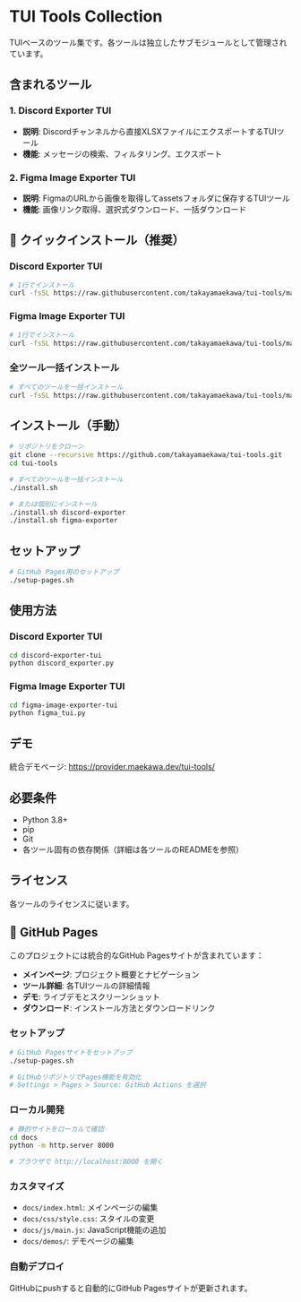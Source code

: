 # TUI Tools Collection

TUIベースのツール集です。各ツールは独立したサブモジュールとして管理されています。

## 含まれるツール

### 1. Discord Exporter TUI
- **説明**: Discordチャンネルから直接XLSXファイルにエクスポートするTUIツール
- **機能**: メッセージの検索、フィルタリング、エクスポート

### 2. Figma Image Exporter TUI  
- **説明**: FigmaのURLから画像を取得してassetsフォルダに保存するTUIツール
- **機能**: 画像リンク取得、選択式ダウンロード、一括ダウンロード

## 🚀 クイックインストール（推奨）

### Discord Exporter TUI
```bash
# 1行でインストール
curl -fsSL https://raw.githubusercontent.com/takayamaekawa/tui-tools/main/install.sh | bash -s discord-exporter
```

### Figma Image Exporter TUI
```bash
# 1行でインストール
curl -fsSL https://raw.githubusercontent.com/takayamaekawa/tui-tools/main/install.sh | bash -s figma-exporter
```

### 全ツール一括インストール
```bash
# すべてのツールを一括インストール
curl -fsSL https://raw.githubusercontent.com/takayamaekawa/tui-tools/main/install.sh | bash
```

## インストール（手動）

```bash
# リポジトリをクローン
git clone --recursive https://github.com/takayamaekawa/tui-tools.git
cd tui-tools

# すべてのツールを一括インストール
./install.sh

# または個別にインストール
./install.sh discord-exporter
./install.sh figma-exporter
```

## セットアップ

```bash
# GitHub Pages用のセットアップ
./setup-pages.sh
```

## 使用方法

### Discord Exporter TUI
```bash
cd discord-exporter-tui
python discord_exporter.py
```

### Figma Image Exporter TUI
```bash
cd figma-image-exporter-tui  
python figma_tui.py
```

## デモ

統合デモページ: https://provider.maekawa.dev/tui-tools/

## 必要条件

- Python 3.8+
- pip
- Git
- 各ツール固有の依存関係（詳細は各ツールのREADMEを参照）

## ライセンス

各ツールのライセンスに従います。

## 📄 GitHub Pages

このプロジェクトには統合的なGitHub Pagesサイトが含まれています：

- **メインページ**: プロジェクト概要とナビゲーション
- **ツール詳細**: 各TUIツールの詳細情報
- **デモ**: ライブデモとスクリーンショット
- **ダウンロード**: インストール方法とダウンロードリンク

### セットアップ

```bash
# GitHub Pagesサイトをセットアップ
./setup-pages.sh

# GitHubリポジトリでPages機能を有効化
# Settings > Pages > Source: GitHub Actions を選択
```

### ローカル開発

```bash
# 静的サイトをローカルで確認
cd docs
python -m http.server 8000

# ブラウザで http://localhost:8000 を開く
```

### カスタマイズ

- `docs/index.html`: メインページの編集
- `docs/css/style.css`: スタイルの変更
- `docs/js/main.js`: JavaScript機能の追加
- `docs/demos/`: デモページの編集

### 自動デプロイ

GitHubにpushすると自動的にGitHub Pagesサイトが更新されます。
